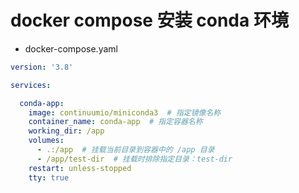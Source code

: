 # docker compose 安装 conda 环境

- docker-compose.yaml

```yaml
version: '3.8'

services:

  conda-app:
    image: continuumio/miniconda3  # 指定镜像名称
    container_name: conda-app  # 指定容器名称
    working_dir: /app
    volumes:
      - .:/app  # 挂载当前目录到容器中的 /app 目录
      - /app/test-dir  # 挂载时排除指定目录：test-dir
    restart: unless-stopped
    tty: true

```